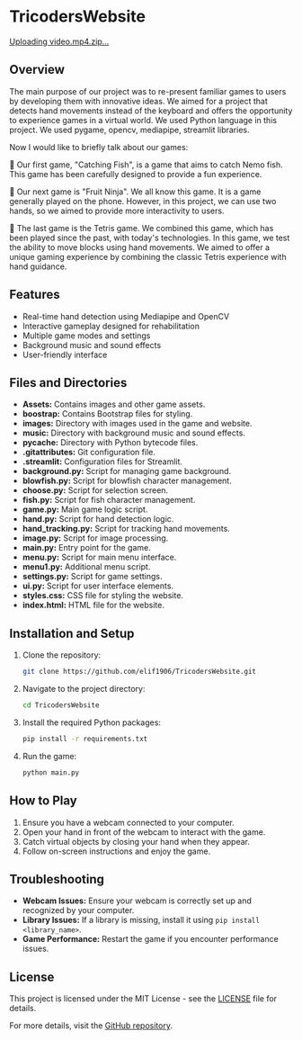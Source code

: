 # TricodersWebsite


[Uploading video.mp4.zip…]()




## Overview
The main purpose of our project was to re-present familiar games to users by developing them with innovative ideas. We aimed for a project that detects hand movements instead of the keyboard and offers the opportunity to experience games in a virtual world.
We used Python language in this project. We used pygame, opencv, mediapipe, streamlit libraries.

Now I would like to briefly talk about our games:

📌 Our first game, "Catching Fish", is a game that aims to catch Nemo fish. This game has been carefully designed to provide a fun experience.

📌 Our next game is "Fruit Ninja". We all know this game. It is a game generally played on the phone. However, in this project, we can use two hands, so we aimed to provide more interactivity to users.

📌 The last game is the Tetris game. We combined this game, which has been played since the past, with today's technologies. In this game, we test the ability to move blocks using hand movements.
We aimed to offer a unique gaming experience by combining the classic Tetris experience with hand guidance.

## Features
- Real-time hand detection using Mediapipe and OpenCV
- Interactive gameplay designed for rehabilitation
- Multiple game modes and settings
- Background music and sound effects
- User-friendly interface

## Files and Directories
- **Assets:** Contains images and other game assets.
- **boostrap:** Contains Bootstrap files for styling.
- **images:** Directory with images used in the game and website.
- **music:** Directory with background music and sound effects.
- **__pycache__:** Directory with Python bytecode files.
- **.gitattributes:** Git configuration file.
- **.streamlit:** Configuration files for Streamlit.
- **background.py:** Script for managing game background.
- **blowfish.py:** Script for blowfish character management.
- **choose.py:** Script for selection screen.
- **fish.py:** Script for fish character management.
- **game.py:** Main game logic script.
- **hand.py:** Script for hand detection logic.
- **hand_tracking.py:** Script for tracking hand movements.
- **image.py:** Script for image processing.
- **main.py:** Entry point for the game.
- **menu.py:** Script for main menu interface.
- **menu1.py:** Additional menu script.
- **settings.py:** Script for game settings.
- **ui.py:** Script for user interface elements.
- **styles.css:** CSS file for styling the website.
- **index.html:** HTML file for the website.

## Installation and Setup
1. Clone the repository:
    ```sh
    git clone https://github.com/elif1906/TricodersWebsite.git
    ```
2. Navigate to the project directory:
    ```sh
    cd TricodersWebsite
    ```
3. Install the required Python packages:
    ```sh
    pip install -r requirements.txt
    ```
4. Run the game:
    ```sh
    python main.py
    ```

## How to Play
1. Ensure you have a webcam connected to your computer.
2. Open your hand in front of the webcam to interact with the game.
3. Catch virtual objects by closing your hand when they appear.
4. Follow on-screen instructions and enjoy the game.

## Troubleshooting
- **Webcam Issues:** Ensure your webcam is correctly set up and recognized by your computer.
- **Library Issues:** If a library is missing, install it using `pip install <library_name>`.
- **Game Performance:** Restart the game if you encounter performance issues.

## License
This project is licensed under the MIT License - see the [LICENSE](LICENSE) file for details.

For more details, visit the [GitHub repository](https://github.com/elif1906/TricodersWebsite).
